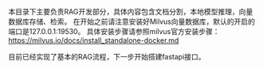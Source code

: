 本目录下主要负责RAG开发部分，具体内容包含文档分割，本地模型推理，向量数据库存储、检索。
在开始之前请注意安装好Milvus向量数据库，默认的开启的端口是127.0.0.1:19530。
具体安装步骤请参照milvus官方安装步骤：https://milvus.io/docs/install_standalone-docker.md

目前已经实现了基本的RAG流程，下一步开始搭建fastapi接口。
